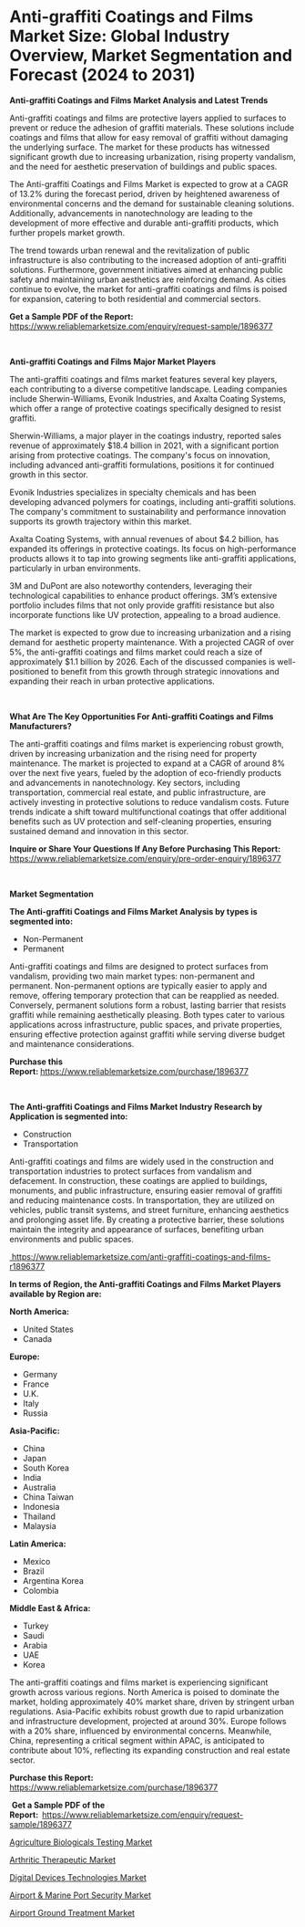 <p><h1>Anti-graffiti Coatings and Films Market Size: Global Industry Overview, Market Segmentation and Forecast (2024 to 2031)</h1></p><p><strong>Anti-graffiti Coatings and Films Market Analysis and Latest Trends</strong></p>
<p><p>Anti-graffiti coatings and films are protective layers applied to surfaces to prevent or reduce the adhesion of graffiti materials. These solutions include coatings and films that allow for easy removal of graffiti without damaging the underlying surface. The market for these products has witnessed significant growth due to increasing urbanization, rising property vandalism, and the need for aesthetic preservation of buildings and public spaces.</p><p>The Anti-graffiti Coatings and Films Market is expected to grow at a CAGR of 13.2% during the forecast period, driven by heightened awareness of environmental concerns and the demand for sustainable cleaning solutions. Additionally, advancements in nanotechnology are leading to the development of more effective and durable anti-graffiti products, which further propels market growth. </p><p>The trend towards urban renewal and the revitalization of public infrastructure is also contributing to the increased adoption of anti-graffiti solutions. Furthermore, government initiatives aimed at enhancing public safety and maintaining urban aesthetics are reinforcing demand. As cities continue to evolve, the market for anti-graffiti coatings and films is poised for expansion, catering to both residential and commercial sectors.</p></p>
<p><strong>Get a Sample PDF of the Report:&nbsp;</strong> <a href="https://www.reliablemarketsize.com/enquiry/request-sample/1896377?utm_campaign=1773&utm_medium=2&utm_source=Github&utm_content=ia&utm_term=24102024&utm_id=anti-graffiti-coatings-and-films">https://www.reliablemarketsize.com/enquiry/request-sample/1896377</a></p>
<p>&nbsp;</p>
<p><strong>Anti-graffiti Coatings and Films Major Market Players</strong></p>
<p><p>The anti-graffiti coatings and films market features several key players, each contributing to a diverse competitive landscape. Leading companies include Sherwin-Williams, Evonik Industries, and Axalta Coating Systems, which offer a range of protective coatings specifically designed to resist graffiti.</p><p>Sherwin-Williams, a major player in the coatings industry, reported sales revenue of approximately $18.4 billion in 2021, with a significant portion arising from protective coatings. The company's focus on innovation, including advanced anti-graffiti formulations, positions it for continued growth in this sector.</p><p>Evonik Industries specializes in specialty chemicals and has been developing advanced polymers for coatings, including anti-graffiti solutions. The company's commitment to sustainability and performance innovation supports its growth trajectory within this market.</p><p>Axalta Coating Systems, with annual revenues of about $4.2 billion, has expanded its offerings in protective coatings. Its focus on high-performance products allows it to tap into growing segments like anti-graffiti applications, particularly in urban environments.</p><p>3M and DuPont are also noteworthy contenders, leveraging their technological capabilities to enhance product offerings. 3M’s extensive portfolio includes films that not only provide graffiti resistance but also incorporate functions like UV protection, appealing to a broad audience.</p><p>The market is expected to grow due to increasing urbanization and a rising demand for aesthetic property maintenance. With a projected CAGR of over 5%, the anti-graffiti coatings and films market could reach a size of approximately $1.1 billion by 2026. Each of the discussed companies is well-positioned to benefit from this growth through strategic innovations and expanding their reach in urban protective applications.</p></p>
<p>&nbsp;</p>
<p><strong>What Are The Key Opportunities For Anti-graffiti Coatings and Films Manufacturers?</strong></p>
<p><p>The anti-graffiti coatings and films market is experiencing robust growth, driven by increasing urbanization and the rising need for property maintenance. The market is projected to expand at a CAGR of around 8% over the next five years, fueled by the adoption of eco-friendly products and advancements in nanotechnology. Key sectors, including transportation, commercial real estate, and public infrastructure, are actively investing in protective solutions to reduce vandalism costs. Future trends indicate a shift toward multifunctional coatings that offer additional benefits such as UV protection and self-cleaning properties, ensuring sustained demand and innovation in this sector.</p></p>
<p><strong>Inquire or Share Your Questions If Any Before Purchasing This Report:</strong> <a href="https://www.reliablemarketsize.com/enquiry/pre-order-enquiry/1896377?utm_campaign=1773&utm_medium=2&utm_source=Github&utm_content=ia&utm_term=24102024&utm_id=anti-graffiti-coatings-and-films">https://www.reliablemarketsize.com/enquiry/pre-order-enquiry/1896377</a></p>
<p>&nbsp;</p>
<p><strong>Market Segmentation</strong></p>
<p><strong>The Anti-graffiti Coatings and Films Market Analysis by types is segmented into:</strong></p>
<p><ul><li>Non-Permanent</li><li>Permanent</li></ul></p>
<p><p>Anti-graffiti coatings and films are designed to protect surfaces from vandalism, providing two main market types: non-permanent and permanent. Non-permanent options are typically easier to apply and remove, offering temporary protection that can be reapplied as needed. Conversely, permanent solutions form a robust, lasting barrier that resists graffiti while remaining aesthetically pleasing. Both types cater to various applications across infrastructure, public spaces, and private properties, ensuring effective protection against graffiti while serving diverse budget and maintenance considerations.</p></p>
<p><strong>Purchase this Report:&nbsp;</strong><a href="https://www.reliablemarketsize.com/purchase/1896377?utm_campaign=1773&utm_medium=2&utm_source=Github&utm_content=ia&utm_term=24102024&utm_id=anti-graffiti-coatings-and-films">https://www.reliablemarketsize.com/purchase/1896377</a></p>
<p>&nbsp;</p>
<p><strong>The Anti-graffiti Coatings and Films Market Industry Research by Application is segmented into:</strong></p>
<p><ul><li>Construction</li><li>Transportation</li></ul></p>
<p><p>Anti-graffiti coatings and films are widely used in the construction and transportation industries to protect surfaces from vandalism and defacement. In construction, these coatings are applied to buildings, monuments, and public infrastructure, ensuring easier removal of graffiti and reducing maintenance costs. In transportation, they are utilized on vehicles, public transit systems, and street furniture, enhancing aesthetics and prolonging asset life. By creating a protective barrier, these solutions maintain the integrity and appearance of surfaces, benefiting urban environments and public spaces.</p></p>
<p><a href="https://www.reliablemarketsize.com/anti-graffiti-coatings-and-films-r1896377?utm_campaign=1773&utm_medium=2&utm_source=Github&utm_content=ia&utm_term=24102024&utm_id=anti-graffiti-coatings-and-films">&nbsp;https://www.reliablemarketsize.com/anti-graffiti-coatings-and-films-r1896377</a></p>
<p><strong>In terms of Region, the Anti-graffiti Coatings and Films Market Players available by Region are:</strong></p>
<p>
    <p> <strong> North America: </strong>
        <ul>
            <li>United States</li>
            <li>Canada</li>
        </ul>
        </p> 
    <p> <strong> Europe: </strong>
        <ul>
            <li>Germany</li>
            <li>France</li>
            <li>U.K.</li>
            <li>Italy</li>
            <li>Russia</li>
        </ul>
        </p> 
    <p> <strong> Asia-Pacific: </strong>
        <ul>
            <li>China</li>
            <li>Japan</li>
            <li>South Korea</li>
            <li>India</li>
            <li>Australia</li>
            <li>China Taiwan</li>
            <li>Indonesia</li>
            <li>Thailand</li>
            <li>Malaysia</li>
        </ul>
        </p> 
    <p> <strong> Latin America: </strong>
        <ul>
            <li>Mexico</li>
            <li>Brazil</li>
            <li>Argentina Korea</li>
            <li>Colombia</li>
        </ul>
        </p> 
    <p> <strong> Middle East & Africa: </strong>
        <ul>
            <li>Turkey</li>
            <li>Saudi</li>
            <li>Arabia</li>
            <li>UAE</li>
            <li>Korea</li>
        </ul>
    </p>
    </p>
<p><p>The anti-graffiti coatings and films market is experiencing significant growth across various regions. North America is poised to dominate the market, holding approximately 40% market share, driven by stringent urban regulations. Asia-Pacific exhibits robust growth due to rapid urbanization and infrastructure development, projected at around 30%. Europe follows with a 20% share, influenced by environmental concerns. Meanwhile, China, representing a critical segment within APAC, is anticipated to contribute about 10%, reflecting its expanding construction and real estate sector.</p></p>
<p><strong>Purchase this Report: </strong><a href="https://www.reliablemarketsize.com/purchase/1896377?utm_campaign=1773&utm_medium=2&utm_source=Github&utm_content=ia&utm_term=24102024&utm_id=anti-graffiti-coatings-and-films">https://www.reliablemarketsize.com/purchase/1896377</a></p>
<p>&nbsp;<strong>Get a Sample PDF of the Report:&nbsp;&nbsp;</strong><a href="https://www.reliablemarketsize.com/enquiry/request-sample/1896377?utm_campaign=1773&utm_medium=2&utm_source=Github&utm_content=ia&utm_term=24102024&utm_id=anti-graffiti-coatings-and-films">https://www.reliablemarketsize.com/enquiry/request-sample/1896377</a></p>
<p><strong></strong></p>
<p><p><a href="https://www.linkedin.com/pulse/agriculture-biologicals-testing-market-segmentation-applications-fckhf?utm_campaign=1773&utm_medium=2&utm_source=Github&utm_content=ia&utm_term=24102024&utm_id=anti-graffiti-coatings-and-films">Agriculture Biologicals Testing Market</a></p><p><a href="https://www.linkedin.com/pulse/pulse-arthritic-therapeutic-rhythms-change-market-resonance-vde6f?utm_campaign=1773&utm_medium=2&utm_source=Github&utm_content=ia&utm_term=24102024&utm_id=anti-graffiti-coatings-and-films">Arthritic Therapeutic Market</a></p><p><a href="https://www.linkedin.com/pulse/analyzing-global-digital-devices-technologies-market-growth-peh2e?utm_campaign=1773&utm_medium=2&utm_source=Github&utm_content=ia&utm_term=24102024&utm_id=anti-graffiti-coatings-and-films">Digital Devices Technologies Market</a></p><p><a href="https://www.linkedin.com/pulse/airport-marine-port-security-market-evolution-regional-adaptations-pmqkf?utm_campaign=1773&utm_medium=2&utm_source=Github&utm_content=ia&utm_term=24102024&utm_id=anti-graffiti-coatings-and-films">Airport & Marine Port Security Market</a></p><p><a href="https://www.linkedin.com/pulse/charting-future-comprehensive-analysis-global-airport-ground-tp3vf?utm_campaign=1773&utm_medium=2&utm_source=Github&utm_content=ia&utm_term=24102024&utm_id=anti-graffiti-coatings-and-films">Airport Ground Treatment Market</a></p></p>